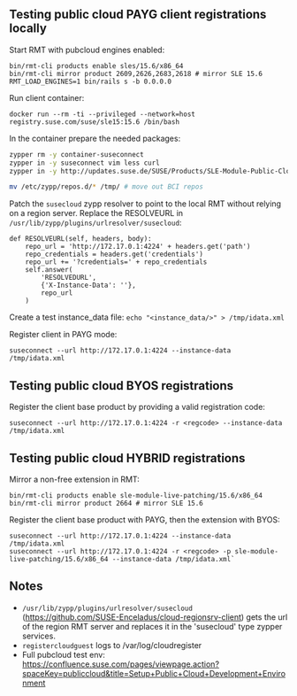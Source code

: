 ## Testing public cloud PAYG client registrations locally

Start RMT with pubcloud engines enabled:

```
bin/rmt-cli products enable sles/15.6/x86_64
bin/rmt-cli mirror product 2609,2626,2683,2618 # mirror SLE 15.6
RMT_LOAD_ENGINES=1 bin/rails s -b 0.0.0.0
```

Run client container:

`docker run --rm -ti --privileged --network=host registry.suse.com/suse/sle15:15.6 /bin/bash`

In the container prepare the needed packages:

```bash
zypper rm -y container-suseconnect
zypper in -y suseconnect vim less curl
zypper in -y http://updates.suse.de/SUSE/Products/SLE-Module-Public-Cloud/15-SP6/x86_64/product/noarch/cloud-regionsrv-client-10.1.7-150000.6.108.1.noarch.rpm

mv /etc/zypp/repos.d/* /tmp/ # move out BCI repos
```

Patch the `susecloud` zypp resolver to point to the local RMT without relying on a region server. Replace the RESOLVEURL in `/usr/lib/zypp/plugins/urlresolver/susecloud`:

```
def RESOLVEURL(self, headers, body):
    repo_url = 'http://172.17.0.1:4224' + headers.get('path')
    repo_credentials = headers.get('credentials')
    repo_url += '?credentials=' + repo_credentials
    self.answer(
        'RESOLVEDURL',
        {'X-Instance-Data': ''},
        repo_url
    )
```

Create a test instance_data file: `echo "<instance_data/>" > /tmp/idata.xml`

Register client in PAYG mode:

`suseconnect --url http://172.17.0.1:4224 --instance-data /tmp/idata.xml`


## Testing public cloud BYOS registrations


Register the client base product by providing a valid registration code:

`suseconnect --url http://172.17.0.1:4224 -r <regcode> --instance-data /tmp/idata.xml`


## Testing public cloud HYBRID registrations


Mirror a non-free extension in RMT:

```
bin/rmt-cli products enable sle-module-live-patching/15.6/x86_64
bin/rmt-cli mirror product 2664 # mirror SLE 15.6
```

Register the client base product with PAYG, then the extension with BYOS:

```
suseconnect --url http://172.17.0.1:4224 --instance-data /tmp/idata.xml
suseconnect --url http://172.17.0.1:4224 -r <regcode> -p sle-module-live-patching/15.6/x86_64 --instance-data /tmp/idata.xml`
```


## Notes

* `/usr/lib/zypp/plugins/urlresolver/susecloud` (https://github.com/SUSE-Enceladus/cloud-regionsrv-client) gets the url of the region RMT server and replaces it in the 'susecloud' type zypper services.
* `registercloudguest` logs to /var/log/cloudregister
* Full pubcloud test env: https://confluence.suse.com/pages/viewpage.action?spaceKey=publiccloud&title=Setup+Public+Cloud+Development+Environment
